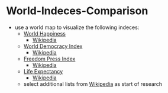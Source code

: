 # World-Indeces-Comparison

* use a world map to visualize the following indeces:
  * [World Happiness](https://worldhappiness.report/archive/)
    * [Wikipedia](https://en.wikipedia.org/wiki/World_Happiness_Report)
  * [World Democracy Index](https://www.eiu.com/n/campaigns/democracy-index-2020/)
    * [Wikipedia](https://en.wikipedia.org/wiki/Democracy_Index)
  * [Freedom Press Index](https://rsf.org/en/ranking_table)
    * [Wikipedia](https://en.wikipedia.org/wiki/Press_Freedom_Index)
  * [Life Expectancy](https://www.helpage.org/global-agewatch/population-ageing-data/)
    * [Wikipedia](https://en.wikipedia.org/wiki/List_of_countries_by_life_expectancy) 
  * select additional lists from [Wikipedia](https://en.wikipedia.org/wiki/List_of_international_rankings) as start of research
